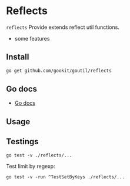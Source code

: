 # Reflects

`reflects` Provide extends reflect util functions.

- some features

## Install

```bash
go get github.com/gookit/goutil/reflects
```

## Go docs

- [Go docs](https://pkg.go.dev/github.com/gookit/goutil/reflects)

## Usage


## Testings

```shell
go test -v ./reflects/...
```

Test limit by regexp:

```shell
go test -v -run ^TestSetByKeys ./reflects/...
```
